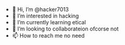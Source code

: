 - 👋 Hi, I’m @hacker7013
- 👀 I’m interested in hacking 
- 🌱 I’m currently learning etical 
- 💞️ I’m looking to collaborateion ofcorse not
- 📫 How to reach me no need

<!---
hacker7013/hacker7013 is a ✨ special ✨ repository because its `README.md` (this file) appears on your GitHub profile.
You can click the Preview link to take a look at your changes.
--->
